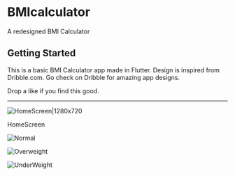 # BMIcalculator

A redesigned BMI Calculator

## Getting Started

This is a basic BMI Calculator app made in Flutter. Design is inspired from Dribble.com. Go check on Dribble for amazing app 
designs.

Drop a like if you find this good.

---------------------------------------------------------------

![HomeScreen|1280x720](https://user-images.githubusercontent.com/51052011/93103641-84334280-f6ca-11ea-9aa5-58b189da799a.jpg=1280x720)

HomeScreen


![Normal](https://user-images.githubusercontent.com/51052011/93103666-8b5a5080-f6ca-11ea-8e6c-04b6bbd5b174.jpg)


![Overweight](https://user-images.githubusercontent.com/51052011/93103681-8f866e00-f6ca-11ea-9786-5a8b29703033.jpg)

![UnderWeight](https://user-images.githubusercontent.com/51052011/93103697-944b2200-f6ca-11ea-9e46-9fb7bba84da2.jpg)
